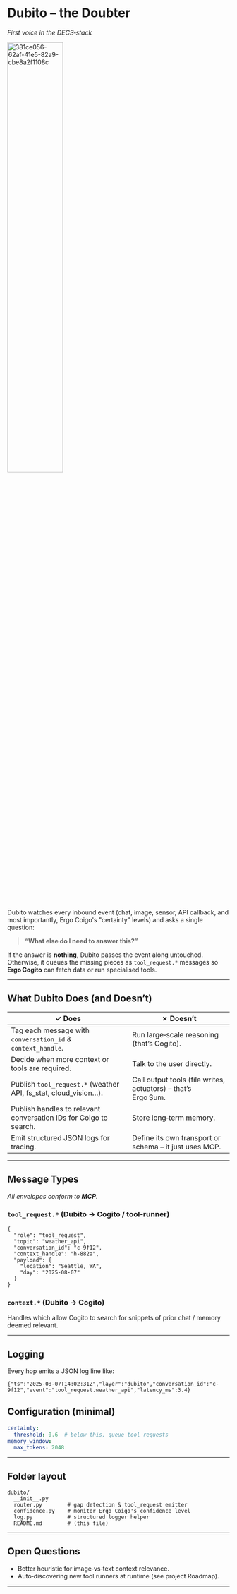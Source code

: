 # Dubito – the Doubter
*First voice in the DECS‑stack*

<img width="50%" alt="381ce056-62af-41e5-82a9-cbe8a2f1108c" src="https://github.com/user-attachments/assets/9c3dc156-842d-40f2-a8da-99a245828723" />


Dubito watches every inbound event (chat, image, sensor, API callback, and most importantly, Ergo Coigo's "certainty" levels) and asks a single question:

> **“What else do I need to answer this?”**

If the answer is **nothing**, Dubito passes the event along untouched.  Otherwise, it queues the missing pieces as `tool_request.*` messages so **Ergo Cogito** can fetch data or run specialised tools.

---

## What Dubito Does (and Doesn’t)

| ✓ Does                                                            | ✗ Doesn’t                                                     |
| ----------------------------------------------------------------- | ------------------------------------------------------------- |
| Tag each message with `conversation_id` & `context_handle`.       | Run large‑scale reasoning (that’s Cogito).                    |
| Decide when more context or tools are required.                   | Talk to the user directly.                                    |
| Publish `tool_request.*` (weather API, fs\_stat, cloud\_vision…). | Call output tools (file writes, actuators) – that’s Ergo Sum. |
| Publish handles to relevant conversation IDs for Coigo to search. | Store long‑term memory.                                       |
| Emit structured JSON logs for tracing.                            | Define its own transport or schema – it just uses MCP.        |

---

## Message Types

*All envelopes conform to **MCP**.*

### `tool_request.*`  (Dubito → Cogito / tool‑runner)

```jsonc
{
  "role": "tool_request",
  "topic": "weather_api",
  "conversation_id": "c-9f12",
  "context_handle": "h-882a",
  "payload": {
    "location": "Seattle, WA",
    "day": "2025-08-07"
  }
}
```

### `context.*`  (Dubito → Cogito)

Handles which allow Cogito to search for snippets of prior chat / memory deemed relevant.

---

## Logging

Every hop emits a JSON log line like:

```jsonc
{"ts":"2025-08-07T14:02:31Z","layer":"dubito","conversation_id":"c-9f12","event":"tool_request.weather_api","latency_ms":3.4}
```


## Configuration (minimal)

```yaml
certainty:
  threshold: 0.6  # below this, queue tool requests
memory_window:
  max_tokens: 2048
```

---

## Folder layout

```
dubito/
  __init__.py
  router.py        # gap detection & tool_request emitter
  confidence.py    # monitor Ergo Coigo's confidence level
  log.py           # structured logger helper
  README.md        # (this file)
```

---

## Open Questions

* Better heuristic for image‑vs‑text context relevance.
* Auto‑discovering new tool runners at runtime (see project Roadmap).

---

